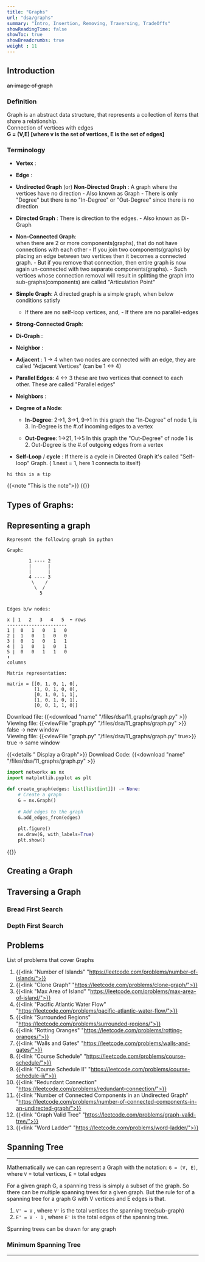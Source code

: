 ```yaml
---
title: "Graphs"
url: "dsa/graphs"
summary: "Intro, Insertion, Removing, Traversing, TradeOffs" 
showReadingTime: false
showToc: true
showBreadcrumbs: true
weight : 11
---
```


## Introduction 
~~an image of graph~~  
### Definition
Graph is an abstract data structure, that represents a collection of items that share a relationship.  
Connection of vertices with edges    
**G = (V,E) [where v is the set of vertices, E is the set of edges]**  

### Terminology

- **Vertex** : 

- **Edge** : 

- **Undirected Graph** (or) **Non-Directed Graph** :
A graph where the vertices have no direction    - Also known as Graph    - There is only "Degree" but there is no "In-Degree" or "Out-Degree" since there is no direction  

- **Directed Graph** : There is direction to the edges.    - Also known as Di-Graph  


- **Non-Connected Graph**:  
when there are 2 or more components(graphs), that do not have connections with each other    - If you join two components(graphs) by placing an edge between two vertices then it becomes a connected graph.    - But if you remove that connection, then entire graph is now again un-connected with two separate components(graphs).        - Such vertices whose connection removal will result in splitting the graph into sub-graphs(components) are called "Articulation Point"  

- **Simple Graph**: A directed graph is a simple graph, when below conditions satisfy  
    - If there are no self-loop vertices, and,    - If there are no parallel-edges  

- **Strong-Connected Graph**: 

- **Di-Graph** :

- **Neighbor** :

- **Adjacent** : 
1 -> 4 when two nodes are connected with an edge, they are called "Adjacent Vertices" (can be 1 <-> 4)  

- **Parallel Edges**:
4 <-> 3  these are two vertices that connect to each other. These are called "Parallel edges"  

- **Neighbors** :

- **Degree of a Node**:

    - **In-Degree**:
    2->1, 3->1, 9->1 In this graph the "In-Degree" of node 1, is 3. In-Degree is the #.of incoming edges to a vertex  

    - **Out-Degree**:
    1->21, 1->5 In this graph the "Out-Degree" of node 1 is 2. Out-Degree is the #.of outgoing edges from a vertex  

- **Self-Loop** / **cycle** :
If there is a cycle in Directed Graph it's called "Self-loop" Graph. ( 1.next = 1, here 1 connects to itself)  

~~~ad-tip
hi this is a tip
~~~
{{<note "This is the note">}}
{{</note>}}


  
## Types of Graphs:


## Representing a graph
~~~
Represent the following graph in python  

Graph:

        1 ---- 2        
        |      |        
        |      |        
        4 ---- 3        
         \    /         
          \  /           
            5  


Edges b/w nodes:

x | 1   2   3   4   5  ⬅ rows
----------------------
1 |  0   1   0   1   0  
2 |  1   0   1   0   0  
3 |  0   1   0   1   1  
4 |  1   0   1   0   1  
5 |  0   0   1   1   0  
⬆
columns  

Matrix representation:
  
matrix = [[0, 1, 0, 1, 0],
          [1, 0, 1, 0, 0],
          [0, 1, 0, 1, 1],
          [1, 0, 1, 0, 1],
          [0, 0, 1, 1, 0]]
~~~

Download file: {{<download "name" "/files/dsa/11_graphs/graph.py" >}}
Viewing file: {{<viewFile "graph.py" "/files/dsa/11_graphs/graph.py" >}} false -> new window  
Viewing file: {{<viewFile "graph.py" "/files/dsa/11_graphs/graph.py" true>}} true -> same window  


{{<details " Display a Graph">}}
Download Code: {{<download "name" "/files/dsa/11_graphs/graph.py" >}}
~~~python
import networkx as nx  
import matplotlib.pyplot as plt

def create_graph(edges: list[list[int]]) -> None:  
    # Create a graph  
    G = nx.Graph()  
  
    # Add edges to the graph  
    G.add_edges_from(edges)  
  
    plt.figure()  
    nx.draw(G, with_labels=True)  
    plt.show()
~~~
{{</details>}}

## Creating a Graph


## Traversing a Graph
### Bread First Search
### Depth First Search


## Problems
List of problems that cover Graphs

1. {{<link "Number of Islands" "https://leetcode.com/problems/number-of-islands/">}}
2. {{<link "Clone Graph" "https://leetcode.com/problems/clone-graph/">}}
3. {{<link "Max Area of Island" "https://leetcode.com/problems/max-area-of-island/">}}
4. {{<link "Pacific Atlantic Water Flow" "https://leetcode.com/problems/pacific-atlantic-water-flow/">}}
5. {{<link "Surrounded Regions" "https://leetcode.com/problems/surrounded-regions/">}}
6. {{<link "Rotting Oranges" "https://leetcode.com/problems/rotting-oranges/">}}
7. {{<link "Walls and Gates" "https://leetcode.com/problems/walls-and-gates/">}}
8. {{<link "Course Schedule" "https://leetcode.com/problems/course-schedule/">}}
9. {{<link "Course Schedule II" "https://leetcode.com/problems/course-schedule-ii/">}}
10. {{<link "Redundant Connection" "https://leetcode.com/problems/redundant-connection/">}}
11. {{<link "Number of Connected Components in an Undirected Graph" "https://leetcode.com/problems/number-of-connected-components-in-an-undirected-graph/">}}
12. {{<link "Graph Valid Tree" "https://leetcode.com/problems/graph-valid-tree/">}}
13. {{<link "Word Ladder" "https://leetcode.com/problems/word-ladder/">}}






## Spanning Tree
---
Mathematically we can can represent a Graph with the notation:
`G = (V, E)`, where `V` = total vertices, `E` = total edges

For a given graph G, a spanning tress is simply a subset of the graph. So there can be multiple spanning trees for a given graph.
But the rule for of a spanning tree for a graph G with V vertices and E edges is that.
1. `V' = V` , where `V'` is the total vertices the spanning tree(sub-graph)
2. `E' = V - 1` , where `E'` is the total edges of the spanning tree.

Spanning trees can be drawn for any graph

### Minimum Spanning Tree
---
